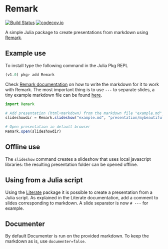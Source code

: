 # Remark

[![Build Status](https://travis-ci.org/piever/Remark.jl.svg?branch=master)](https://travis-ci.org/piever/Remark.jl)
[![codecov.io](http://codecov.io/github/piever/Remark.jl/coverage.svg?branch=master)](http://codecov.io/github/piever/Remark.jl?branch=master)

A simple Julia package to create presentations from markdown using [Remark](https://github.com/gnab/remark).

## Example use

To install type the following command in the Julia Pkg REPL

```julia
(v1.0) pkg> add Remark
```

Check [Remark documentation](https://github.com/gnab/remark/wiki/Markdown) on how to write the markdown for it to work with Remark. The most important thing is to use `---` to separate slides, a tiny example markdown file can be found [here](https://github.com/piever/Remark.jl/blob/master/examples/example.md).

```julia
import Remark

# Add presentation (html+markdown) from the markdown file "example.md" in the folder "presentation/mybeautifulslides"
slideshowdir = Remark.slideshow("example.md", "presentation/mybeautifulslides")

# Open presentation in default browser
Remark.open(slideshowdir)
```

## Offline use

The `slideshow` command creates a slideshow that uses local javascript libraries: the resulting presentation folder can be opened offline.

## Using from a Julia script

Using the [Literate](https://github.com/fredrikekre/Literate.jl) package it is possible to create a presentation from a Julia script. As explained in the Literate documentation, add a comment to slides corresponding to markdown. A slide separator is now `# ---` for example.

## Documenter

By default Documenter is run on the provided markdown. To keep the markdown as is, use `documenter=false`.
